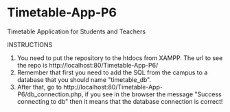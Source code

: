 # Timetable-App-P6
Timetable Application for Students and Teachers

INSTRUCTIONS
1. You need to put the repository to the htdocs from XAMPP. The url to see the repo is http://localhost:80/Timetable-App-P6/
2. Remember that first you need to add the SQL from the campus to a database that you should name "timetable_db".
3. After that, go to http://localhost:80/Timetable-App-P6/db_connection.php, if you see in the browser the message "Success connecting to db" then it means that the database connection is correct!
